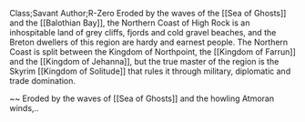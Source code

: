 Class;Savant Author;R-Zero
Eroded by the waves of the [[Sea of Ghosts]] and the [[Balothian Bay]], the Northern Coast of High Rock is an inhospitable land of grey cliffs, fjords and cold gravel beaches, and the Breton dwellers of this region are hardy and earnest people.
The Northern Coast is split between the Kingdom of Northpoint, the [[Kingdom of Farrun]] and the [[Kingdom of Jehanna]], but the true master of the region is the Skyrim [[Kingdom of Solitude]] that rules it through military, diplomatic and trade domination.

~~
Eroded by the waves of [[Sea of Ghosts]] and the howling Atmoran winds,..